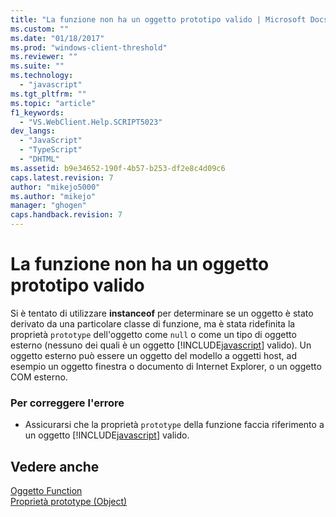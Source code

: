 ```yaml
---
title: "La funzione non ha un oggetto prototipo valido | Microsoft Docs"
ms.custom: ""
ms.date: "01/18/2017"
ms.prod: "windows-client-threshold"
ms.reviewer: ""
ms.suite: ""
ms.technology: 
  - "javascript"
ms.tgt_pltfrm: ""
ms.topic: "article"
f1_keywords: 
  - "VS.WebClient.Help.SCRIPT5023"
dev_langs: 
  - "JavaScript"
  - "TypeScript"
  - "DHTML"
ms.assetid: b9e34652-190f-4b57-b253-df2e8c4d09c6
caps.latest.revision: 7
author: "mikejo5000"
ms.author: "mikejo"
manager: "ghogen"
caps.handback.revision: 7
---
```

# La funzione non ha un oggetto prototipo valido
Si è tentato di utilizzare **instanceof** per determinare se un oggetto è stato derivato da una particolare classe di funzione, ma è stata ridefinita la proprietà `prototype` dell'oggetto come `null` o come un tipo di oggetto esterno \(nessuno dei quali è un oggetto [!INCLUDE[javascript](../../javascript/includes/javascript-md.md)] valido\).  Un oggetto esterno può essere un oggetto del modello a oggetti host, ad esempio un oggetto finestra o documento di Internet Explorer, o un oggetto COM esterno.  
  
### Per correggere l'errore  
  
-   Assicurarsi che la proprietà `prototype` della funzione faccia riferimento a un oggetto [!INCLUDE[javascript](../../javascript/includes/javascript-md.md)] valido.  
  
## Vedere anche  
 [Oggetto Function](../../javascript/reference/function-object-javascript.md)   
 [Proprietà prototype \(Object\)](../../javascript/reference/prototype-property-object-javascript.md)